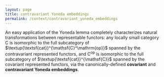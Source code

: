 ```yaml
---
layout: page
title: contravariant Yoneda embeddings
permalink: /context/contravariant_yoneda_embeddings
---
```

An easy application of the Yoneda lemma completely characterizes natural transformations between representable functors: any locally small category $\mathsf{C}$ is isomorphic to the full subcategory of $\textup{\textsf{cat}}^{\mathsf{C}^\mathrm{op}}$ spanned by the contravariant represented functors, and $\mathsf{C}^\mathrm{op}$ is isomorphic to the full subcategory of $\textup{\textsf{cat}}^{\mathsf{C}}$ spanned by the covariant represented functors, via the canonically-defined **covariant** and **contravariant Yoneda embeddings**.

